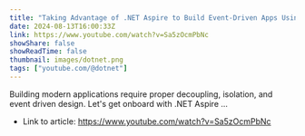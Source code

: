 ```yaml
---
title: "Taking Advantage of .NET Aspire to Build Event-Driven Apps Using CQRS"
date: 2024-08-13T16:00:33Z
link: https://www.youtube.com/watch?v=Sa5zOcmPbNc
showShare: false
showReadTime: false
thumbnail: images/dotnet.png
tags: ["youtube.com/@dotnet"]
---
```

Building modern applications require proper decoupling, isolation, and event driven design. Let's get onboard with .NET Aspire ...

- Link to article: https://www.youtube.com/watch?v=Sa5zOcmPbNc
